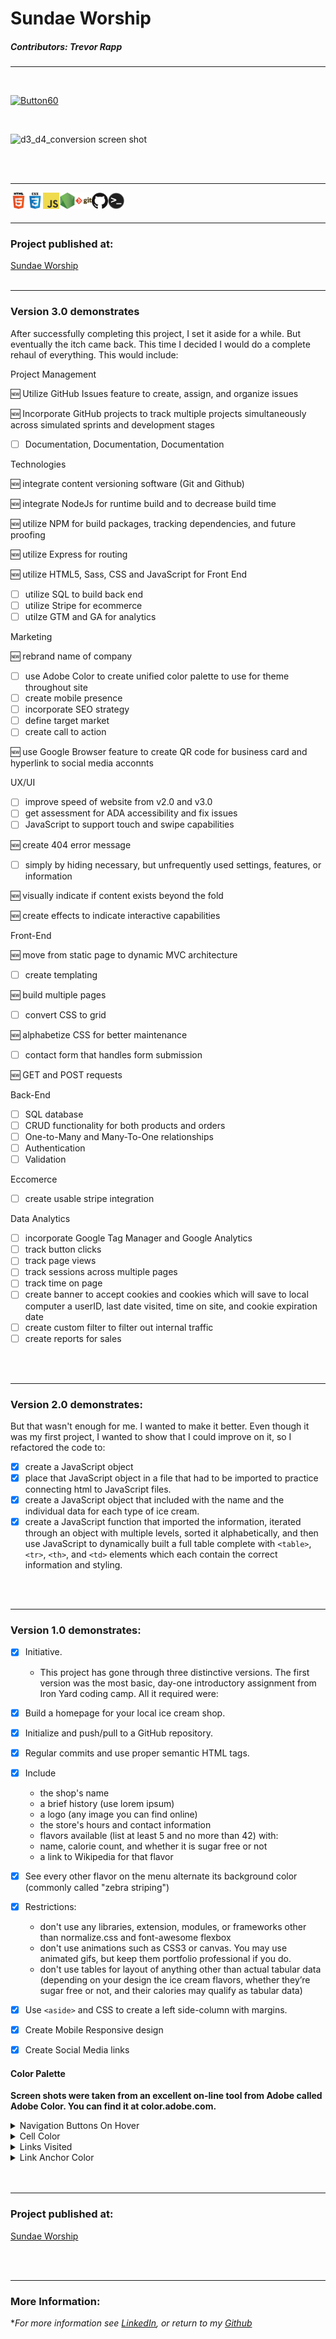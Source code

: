 # Sundae Worship


##### Contributors: Trevor Rapp

---

<br/>

[![Button60](https://user-images.githubusercontent.com/11747875/141838436-b6f10579-c2ad-4447-8638-a3b59346bf42.png)](https://trrapp12.github.io/Sundae-Worship/)

<br/>

![d3_d4_conversion screen shot](https://cloud.githubusercontent.com/assets/11747875/20286878/3dfed1d8-aa86-11e6-99dd-981ea0a6db9f.png)

<br>
<br>

---

<img align="left" alt="HTML5" width="26px" src="https://raw.githubusercontent.com/github/explore/80688e429a7d4ef2fca1e82350fe8e3517d3494d/topics/html/html.png" />
<img align="left" alt="CSS3" width="26px" src="https://raw.githubusercontent.com/github/explore/80688e429a7d4ef2fca1e82350fe8e3517d3494d/topics/css/css.png" />
<img align="left" alt="JavaScript" width="26px" src="https://raw.githubusercontent.com/github/explore/80688e429a7d4ef2fca1e82350fe8e3517d3494d/topics/javascript/javascript.png" />
<img align="left" alt="Node.js" width="26px" src="https://raw.githubusercontent.com/github/explore/80688e429a7d4ef2fca1e82350fe8e3517d3494d/topics/nodejs/nodejs.png" />
<img align="left" alt="Git" width="26px" src="https://raw.githubusercontent.com/github/explore/80688e429a7d4ef2fca1e82350fe8e3517d3494d/topics/git/git.png" />
<img align="left" alt="GitHub" width="26px" src="https://raw.githubusercontent.com/github/explore/78df643247d429f6cc873026c0622819ad797942/topics/github/github.png" />
<img align="left" alt="Terminal" width="26px" src="https://raw.githubusercontent.com/github/explore/80688e429a7d4ef2fca1e82350fe8e3517d3494d/topics/terminal/terminal.png" />
<br/>
<br/>

---


### Project published at: 

[Sundae Worship](https://trrapp12.github.io/Sundae-Worship/)
<br>
<br>

---

### Version 3.0 demonstrates

After successfully completing this project, I set it aside for a while.  But eventually the itch came back.  This time I decided I would do a complete rehaul of everything.  This would include: 

Project Management

🆕 Utilize GitHub Issues feature to create, assign, and organize issues

🆕 Incorporate GitHub projects to track multiple projects simultaneously across simulated sprints and development stages

- [ ] Documentation, Documentation, Documentation

Technologies

🆕 integrate content versioning software (Git and Github)

🆕 integrate NodeJs for runtime build and to decrease build time

🆕 utilize NPM for build packages, tracking dependencies, and future proofing 

🆕 utilize Express for routing

🆕 utilize HTML5, Sass, CSS and JavaScript for Front End

- [ ] utilize SQL to build back end
- [ ] utilize Stripe for ecommerce
- [ ] utilze GTM and GA for analytics

Marketing

🆕 rebrand name of company

- [ ] use Adobe Color to create unified color palette to use for theme throughout site
- [ ] create mobile presence
- [ ] incorporate SEO strategy
- [ ] define target market
- [ ] create call to action

🆕 use Google Browser feature to create QR code for business card and hyperlink to social media acconnts

UX/UI
- [ ] improve speed of website from v2.0 and v3.0
- [ ] get assessment for ADA accessibility and fix issues
- [ ] JavaScript to support touch and swipe capabilities

🆕 create 404 error message

- [ ] simply by hiding necessary, but unfrequently used settings, features, or information

🆕 visually indicate if content exists beyond the fold

🆕 create effects to indicate interactive capabilities

Front-End

🆕 move from static page to dynamic MVC architecture

- [ ] create templating 

🆕 build multiple pages

- [ ] convert CSS to grid

🆕 alphabetize CSS for better maintenance

- [ ] contact form that handles form submission 

🆕 GET and POST requests

Back-End
- [ ] SQL database
- [ ] CRUD functionality for both products and orders
- [ ] One-to-Many and Many-To-One relationships
- [ ] Authentication
- [ ] Validation

Eccomerce
- [ ] create usable stripe integration

Data Analytics

- [ ] incorporate Google Tag Manager and Google Analytics
- [ ] track button clicks
- [ ] track page views
- [ ] track sessions across multiple pages
- [ ] track time on page
- [ ] create banner to accept cookies and cookies which will save to local computer a userID, last date visited, time on site, and cookie expiration date
- [ ] create custom filter to filter out internal traffic
- [ ] create reports for sales 
<br>
<br>

---

### Version 2.0 demonstrates:


But that wasn't enough for me.  I wanted to make it better.  Even though it was my first project, I wanted to show that I could improve on it, so I refactored the code to:

 - [x] create a JavaScript object 
 - [x] place that JavaScript object in a file that had to be imported to practice connecting html to JavaScript files.  
 - [x] create a JavaScript object that included with the name and the individual data for each type of ice cream.
 - [x] create a JavaScript function that imported the information, iterated through an object with multiple levels, sorted it alphabetically, and then use JavaScript to dynamically built a full table complete with `<table>`, `<tr>`, `<th>`, and `<td>` elements which each contain the correct information and styling.

<br>
<br>
 
---

### Version 1.0 demonstrates: 


- [x] Initiative.  
  * This project has gone through three distinctive versions.  The first version was the most basic, day-one introductory assignment from Iron Yard coding camp. All it required were: 
  
- [x] Build a homepage for your local ice cream shop. 
- [x] Initialize and push/pull to a GitHub repository.
- [x] Regular commits and use proper semantic HTML tags.
- [x] Include 
  * the shop's name
  * a brief history (use lorem ipsum)
  * a logo (any image you can find online)
  * the store's hours and contact information
  * flavors available (list at least 5 and no more than 42) with:
  * name, calorie count, and whether it is sugar free or not
  * a link to Wikipedia for that flavor
- [x] See every other flavor on the menu alternate its background color (commonly called "zebra striping")
- [x] Restrictions:
  * don't use any libraries, extension, modules, or frameworks other than normalize.css and font-awesome flexbox
  * don't use animations such as CSS3 or canvas.  You may use animated gifs, but keep them portfolio professional if you do.
  * don't use tables for layout of anything other than actual tabular data (depending on your design the ice cream flavors, whether they’re sugar free or not, and their calories may qualify as tabular data)
- [x] Use ```<aside>``` and CSS to create a left side-column with margins.
- [x] Create Mobile Responsive design
- [x] Create Social Media links

#### Color Palette

**Screen shots were taken from an excellent on-line tool from Adobe called Adobe Color.  You can find it at color.adobe.com.**

<details>
 <summary>Navigation Buttons On Hover</summary>
 
  ![Link Hover Color Scheme #937SEB](https://user-images.githubusercontent.com/11747875/108900808-50443d80-75d7-11eb-9a24-e99682883100.PNG)
  
</details>

<details>
 <summary>Cell Color</summary>
 
 ![Cell Color Scheme #ccc](https://user-images.githubusercontent.com/11747875/108901111-b204a780-75d7-11eb-8656-40439c8dd34d.PNG)
 
</details>

<details>
 <summary>Links Visited</summary>
 
 ![Link Visited Color Scheme #0000EE](https://user-images.githubusercontent.com/11747875/108901040-96999c80-75d7-11eb-897d-6807b71d8d31.PNG)
 
</details>

<details>
 <summary>Link Anchor Color</summary>
 
 ![Link Anchor Color Scheme #0000EE](https://user-images.githubusercontent.com/11747875/108901218-d5c7ed80-75d7-11eb-9ea2-98548a4602a4.PNG)
 
</details>

<br>
<br>

---

### Project published at: 


[Sundae Worship](https://trrapp12.github.io/Sundae-Worship/)

<br>
<br>

---

### More Information: 
\**For more information see [LinkedIn](https://www.linkedin.com/in/trevor-rapp-042a1037), or return to my [Github](https://github.com/trrapp12)*
